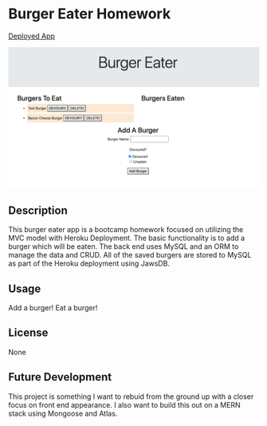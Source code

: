 # Burger Eater Homework

[Deployed App](https://burger-mvc-app-homework.herokuapp.com/)

![burgereater](BurgerEater.png)

## Description

This burger eater app is a bootcamp homework focused on utilizing the MVC model with Heroku Deployment. The basic functionality is to add a burger which will be eaten. The back end uses MySQL and an ORM to manage the data and CRUD. All of the saved burgers are stored to MySQL as part of the Heroku deployment using JawsDB.

## Usage

Add a burger! Eat a burger!

## License

None

## Future Development

This project is something I want to rebuid from the ground up with a closer focus on front end appearance. I also want to build this out on a MERN stack using Mongoose and Atlas.
